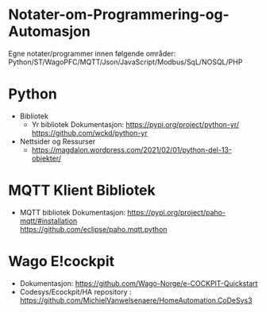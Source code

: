# Notater-om-Programmering-og-Automasjon
Egne notater/programmer innen følgende områder:
  Python/ST/WagoPFC/MQTT/Json/JavaScript/Modbus/SqL/NOSQL/PHP 

# Python 
  
  - Bibliotek
    - Yr bibliotek
        Dokumentasjon: 
        https://pypi.org/project/python-yr/
        https://github.com/wckd/python-yr
  - Nettsider og Ressurser 
      - https://magdalon.wordpress.com/2021/02/01/python-del-13-objekter/
    
# MQTT Klient Bibliotek
- MQTT bibliotek 
    Dokumentasjon: 
      https://pypi.org/project/paho-mqtt/#installation    
      https://github.com/eclipse/paho.mqtt.python

# Wago E!cockpit
- Dokumentasjon: 
    https://github.com/Wago-Norge/e-COCKPIT-Quickstart
- Codesys/Ecockpit/HA repository : 
    https://github.com/MichielVanwelsenaere/HomeAutomation.CoDeSys3
